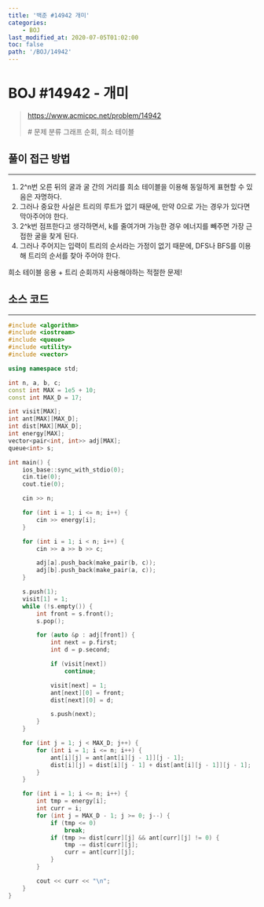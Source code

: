```yaml
---
title: '백준 #14942 개미'
categories:
    - BOJ
last_modified_at: 2020-07-05T01:02:00
toc: false
path: '/BOJ/14942'
---
```


# BOJ #14942 - 개미

> https://www.acmicpc.net/problem/14942
>
> \# 문제 분류
> 그래프 순회, 희소 테이블

## 풀이 접근 방법

---

1. 2^n번 오른 뒤의 굴과 굴 간의 거리를 희소 테이블을 이용해 동일하게 표현할 수 있음은 자명하다.
2. 그러나 중요한 사실은 트리의 루트가 없기 때문에, 만약 0으로 가는 경우가 있다면 막아주어야 한다.
3. 2^k번 점프한다고 생각하면서, k를 줄여가며 가능한 경우 에너지를 빼주면 가장 근접한 굴을 찾게 된다.
4. 그러나 주어지는 입력이 트리의 순서라는 가정이 없기 때문에, DFS나 BFS를 이용해 트리의 순서를 찾아 주어야 한다.

희소 테이블 응용 + 트리 순회까지 사용해야하는 적절한 문제!

## 소스 코드

---

```c++
#include <algorithm>
#include <iostream>
#include <queue>
#include <utility>
#include <vector>

using namespace std;

int n, a, b, c;
const int MAX = 1e5 + 10;
const int MAX_D = 17;

int visit[MAX];
int ant[MAX][MAX_D];
int dist[MAX][MAX_D];
int energy[MAX];
vector<pair<int, int>> adj[MAX];
queue<int> s;

int main() {
    ios_base::sync_with_stdio(0);
    cin.tie(0);
    cout.tie(0);

    cin >> n;

    for (int i = 1; i <= n; i++) {
        cin >> energy[i];
    }

    for (int i = 1; i < n; i++) {
        cin >> a >> b >> c;

        adj[a].push_back(make_pair(b, c));
        adj[b].push_back(make_pair(a, c));
    }

    s.push(1);
    visit[1] = 1;
    while (!s.empty()) {
        int front = s.front();
        s.pop();

        for (auto &p : adj[front]) {
            int next = p.first;
            int d = p.second;

            if (visit[next])
                continue;

            visit[next] = 1;
            ant[next][0] = front;
            dist[next][0] = d;

            s.push(next);
        }
    }

    for (int j = 1; j < MAX_D; j++) {
        for (int i = 1; i <= n; i++) {
            ant[i][j] = ant[ant[i][j - 1]][j - 1];
            dist[i][j] = dist[i][j - 1] + dist[ant[i][j - 1]][j - 1];
        }
    }

    for (int i = 1; i <= n; i++) {
        int tmp = energy[i];
        int curr = i;
        for (int j = MAX_D - 1; j >= 0; j--) {
            if (tmp <= 0)
                break;
            if (tmp >= dist[curr][j] && ant[curr][j] != 0) {
                tmp -= dist[curr][j];
                curr = ant[curr][j];
            }
        }

        cout << curr << "\n";
    }
}
```
